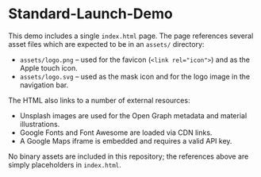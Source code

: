 # Standard-Launch-Demo

This demo includes a single `index.html` page. The page references
several asset files which are expected to be in an `assets/` directory:

- `assets/logo.png` – used for the favicon (`<link rel="icon">`) and as
  the Apple touch icon.
- `assets/logo.svg` – used as the mask icon and for the logo image in the
  navigation bar.

The HTML also links to a number of external resources:

- Unsplash images are used for the Open Graph metadata and material
  illustrations.
- Google Fonts and Font Awesome are loaded via CDN links.
- A Google Maps iframe is embedded and requires a valid API key.

No binary assets are included in this repository; the references above
are simply placeholders in `index.html`.
